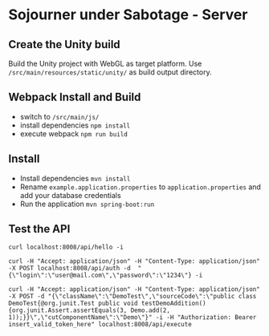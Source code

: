 # Sojourner under Sabotage - Server
## Create the Unity build
Build the Unity project with WebGL as target platform. Use `/src/main/resources/static/unity/` as build output directory.

## Webpack Install and Build
- switch to `/src/main/js/`
- install dependencies `npm install`
- execute webpack `npm run build`

## Install
- Install dependencies `mvn install`
- Rename `example.application.properties` to `application.properties` and add your database credentials
- Run the application `mvn spring-boot:run`

## Test the API
```shell
curl localhost:8008/api/hello -i
```


```shell
curl -H "Accept: application/json" -H "Content-Type: application/json" -X POST localhost:8008/api/auth -d  "{\"login\":\"user@mail.com\",\"password\":\"1234\"} -i
````

```shell
curl -H "Accept: application/json" -H "Content-Type: application/json" -X POST -d "{\"className\":\"DemoTest\",\"sourceCode\":\"public class DemoTest{@org.junit.Test public void testDemoAddition(){org.junit.Assert.assertEquals(3, Demo.add(2, 1));}}\",\"cutComponentName\":\"Demo\"}" -i -H "Authorization: Bearer insert_valid_token_here" localhost:8008/api/execute
```
